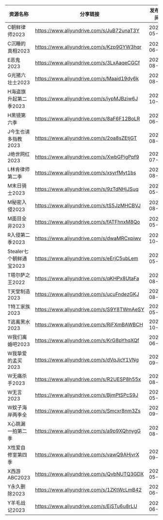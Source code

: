 | 资源名称              | 分享链接                                      | 发布时间       |
| ----------------- | ----------------------------------------- | ---------- |
| C朝鲜律师2023         | https://www.aliyundrive.com/s/JuB72unaT3Y | 2023-05-30 |
| C沉睡的真相2023        | https://www.aliyundrive.com/s/Kzp9GYW3hqr | 2023-06-23 |
| E恶鬼2023           | https://www.aliyundrive.com/s/3LxAaqeCGCf | 2023-08-10 |
| G光猪六壮士2023        | https://www.aliyundrive.com/s/Maaid19dy6k | 2023-08-19 |
| H海盗旗升起第二季2023     | https://www.aliyundrive.com/s/iypMJBziw6J | 2023-10-29 |
| H黑镜第六季            | https://www.aliyundrive.com/s/8aF6F12BoLR | 2023-06-16 |
| J今生也请多指教2023      | https://www.aliyundrive.com/s/2oa8sZEtjGT | 2023-08-13 |
| J绝世网红2023         | https://www.aliyundrive.com/s/XwbGPigPpf9 | 2023-07-01 |
| L林肯律师第二季          | https://www.aliyundrive.com/s/xsyrfMyt1bs | 2023-08-04 |
| M末日骑士2023         | https://www.aliyundrive.com/s/9zTdNHjJSuq | 2023-05-30 |
| M秘密入侵2023         | https://www.aliyundrive.com/s/tS5JzMHCBVJ | 2023-08-10 |
| M面目全非2023         | https://www.aliyundrive.com/s/fATFhnxM8Qo | 2023-05-30 |
| R入侵第二季2023        | https://www.aliyundrive.com/s/dwaMRCxpiwv | 2023-10-29 |
| Stealer七个朝鲜通宝2023 | https://www.aliyundrive.com/s/eErjC5ubLem | 2023-05-30 |
| T塔尔萨之王2022        | https://www.aliyundrive.com/s/qKHPx8UtaFa | 2023-08-13 |
| T天堂制造2023         | https://www.aliyundrive.com/s/ucuFndezGKJ | 2023-08-19 |
| T特工家族2023         | https://www.aliyundrive.com/s/S9Y8TWmAeSY | 2023-05-30 |
| T逃离黑水2023         | https://www.aliyundrive.com/s/RiFXmBAWBCH | 2023-10-29 |
| W我们离婚吧2023        | https://www.aliyundrive.com/s/KrG8pYhqXQf | 2023-06-23 |
| W我挚爱的孟买2023       | https://www.aliyundrive.com/s/dVqJjcY1VNg | 2023-09-15 |
| W无痛杀手2023         | https://www.aliyundrive.com/s/R2UESP8h55x | 2023-08-13 |
| W无言2023           | https://www.aliyundrive.com/s/BjmPtSPcS9J | 2023-05-30 |
| W蚊子海岸两季全          | https://www.aliyundrive.com/s/Smcxr8nm3Zs | 2023-09-25 |
| X心跳漏一拍第二季         | https://www.aliyundrive.com/s/a9p9XQhnygG | 2023-08-04 |
| X性爱自修室第四季         | https://www.aliyundrive.com/s/vawQ9AHjvrX | 2023-09-26 |
| X西游ABC2023        | https://www.aliyundrive.com/s/QvbNUTQ3GDX | 2023-05-30 |
| Y永久删除2023         | https://www.aliyundrive.com/s/1ZKtWcLmB42 | 2023-06-29 |
| Y羊毛战记2023         | https://www.aliyundrive.com/s/EjSTu6u8rLU | 2023-06-26 |
